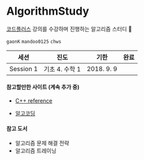 # AlgorithmStudy

[코드플러스](https;//code.plus) 강의를 수강하며 진행하는 알고리즘 스터디 🤟

`gaonK` `mandoo0125` `chws`

| 세션      | 진도           | 기한       | 완료 |
| --------- | -------------- | ---------- | ---- |
| Session 1 | 기초 4. 수학 1 | 2018. 9. 9 |      |



#### 참고할만한 사이트 (계속 추가 중)

* [C++ reference](http://www.cplusplus.com/reference/)

* [알고코딩](http://www.algocoding.net/index.html)



#### 참고 도서

* 알고리즘 문제 해결 전략
* 알고리즘 트레이닝


